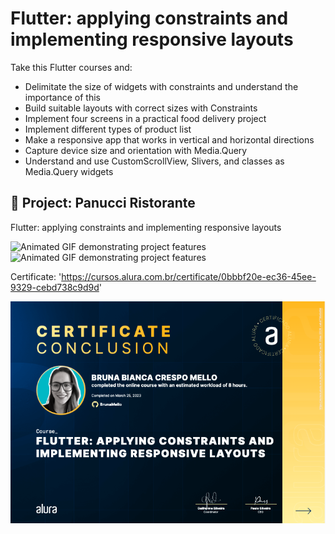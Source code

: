 <h1>Flutter: applying constraints and implementing responsive layouts</h1>


Take this Flutter courses and:

- Delimitate the size of widgets with constraints and understand the importance of this
- Build suitable layouts with correct sizes with Constraints
- Implement four screens in a practical food delivery project
- Implement different types of product list
- Make a responsive app that works in vertical and horizontal directions
- Capture device size and orientation with Media.Query
- Understand and use CustomScrollView, Slivers, and classes as Media.Query widgets


## 🔨 Project: Panucci Ristorante

Flutter: applying constraints and implementing responsive layouts

![Animated GIF demonstrating project features]("https://github.com/BrunaMello/alura_flutter-applying_contraints_and_responsive_layouts/blob/main/landscape.gif")
![Animated GIF demonstrating project features]()


Certificate: 'https://cursos.alura.com.br/certificate/0bbbf20e-ec36-45ee-9329-cebd738c9d9d'

<img src="cert.png" alt="certificate">


